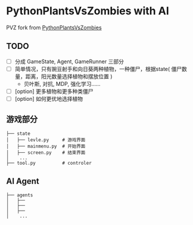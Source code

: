 # PythonPlantsVsZombies with AI

PVZ fork from [PythonPlantsVsZombies](https://github.com/marblexu/PythonPlantsVsZombies)

## TODO
-[ ] 分成 GameState, Agent, GameRunner 三部分
-[ ] 简单情况，只有豌豆射手和向日葵两种植物，一种僵尸，根据state( 僵尸数量，距离，阳光数量选择植物和摆放位置 )
  - 贝叶斯, 对抗, MDP, 强化学习……
-[ ] [option] 更多植物和更多种类僵尸
-[ ] [option] 如何更优地选择植物

## 游戏部分
```
├── state
│   ├── levle.py     # 游戏界面
│   ├── mainmenu.py  # 开始界面
│   ├── screen.py    # 结束界面
│    ...
├── tool.py          # controler
```

## AI Agent
```
├── agents
│   ├── 
│   ├── 
│   ├── 
│    ...

```


